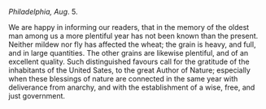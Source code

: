 *Philadelphia, Aug*. 5.We are happy in informing our readers, that in the memory of the oldest man among us a more plentiful year has not been known than the present. Neither mildew nor fly has affected the wheat; the grain is heavy, and full, and in large quantities. The other grains are likewise plentiful, and of an excellent quality. Such distinguished favours call for the gratitude of the inhabitants of the United Sates, to the great Author of Nature; especially when these blessings of nature are connected in the same year with deliverance from anarchy, and with the establishment of a wise, free, and just government.